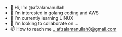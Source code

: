 - 👋 Hi, I’m @afzalamanullah
- 👀 I’m interested in golang coding and AWS
- 🌱 I’m currently learning LINUX
- 💞️ I’m looking to collaborate on ...
- 📫 How to reach me ...afzalamanullah8@gmail.com

<!---
afzalamanullah/afzalamanullah is a ✨ special ✨ repository because its `README.md` (this file) appears on your GitHub profile.
You can click the Preview link to take a look at your changes.
--->
